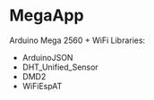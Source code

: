 # MegaApp

Arduino Mega 2560 + WiFi
Libraries: 
* ArduinoJSON
* DHT_Unified_Sensor
* DMD2
* WiFiEspAT
